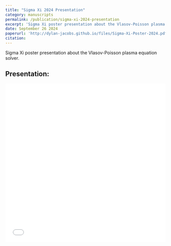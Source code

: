 ```yaml
---
title: "Sigma Xi 2024 Presentation"
category: manuscripts
permalink: /publication/sigma-xi-2024-presentation
excerpt: 'Sigma Xi poster presentation about the Vlasov-Poisson plasma equation solver.'
date: September 26 2024
paperurl: 'http://dylan-jacobs.github.io/files/Sigma-Xi-Poster-2024.pdf'
citation: 
---
```


Sigma Xi poster presentation about the Vlasov-Poisson plasma equation solver.

Presentation:
------
<embed src='/files/Sigma-Xi-Poster-2024.pdf' type='application/pdf' width='100%' height='500px'>